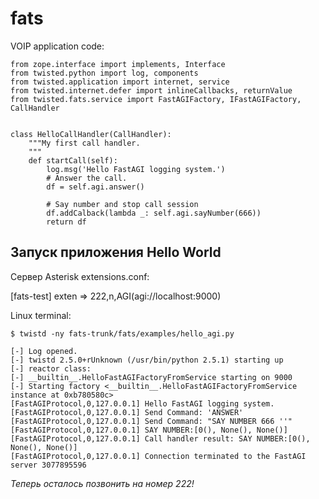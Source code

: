 fats
====

VOIP application code:


    from zope.interface import implements, Interface
    from twisted.python import log, components
    from twisted.application import internet, service
    from twisted.internet.defer import inlineCallbacks, returnValue
    from twisted.fats.service import FastAGIFactory, IFastAGIFactory, CallHandler
    
    
    class HelloCallHandler(CallHandler):
        """My first call handler.
        """
        def startCall(self):
            log.msg('Hello FastAGI logging system.')
            # Answer the call.
            df = self.agi.answer()
            
            # Say number and stop call session
            df.addCalback(lambda _: self.agi.sayNumber(666))
            return df


Запуск приложения Hello World
-----------------------------


Сервер Asterisk extensions.conf:

[fats-test]
exten => 222,n,AGI(agi://localhost:9000)


Linux terminal:


    $ twistd -ny fats-trunk/fats/examples/hello_agi.py
    
    [-] Log opened.
    [-] twistd 2.5.0+rUnknown (/usr/bin/python 2.5.1) starting up
    [-] reactor class: 
    [-] __builtin__.HelloFastAGIFactoryFromService starting on 9000
    [-] Starting factory <__builtin__.HelloFastAGIFactoryFromService instance at 0xb780580c>
    [FastAGIProtocol,0,127.0.0.1] Hello FastAGI logging system.
    [FastAGIProtocol,0,127.0.0.1] Send Command: 'ANSWER'
    [FastAGIProtocol,0,127.0.0.1] Send Command: "SAY NUMBER 666 ''"
    [FastAGIProtocol,0,127.0.0.1] SAY NUMBER:[0(), None(), None()]
    [FastAGIProtocol,0,127.0.0.1] Call handler result: SAY NUMBER:[0(), None(), None()]
    [FastAGIProtocol,0,127.0.0.1] Connection terminated to the FastAGI server 3077895596


*Теперь осталось позвонить на номер 222!*
